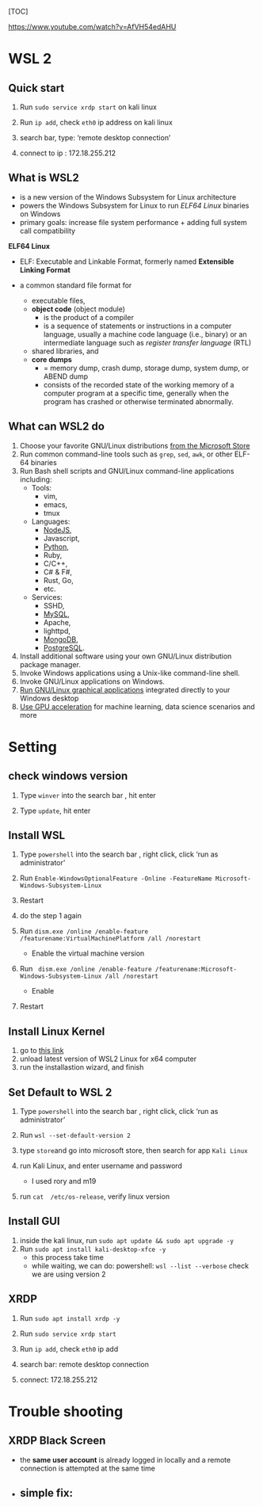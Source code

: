 [TOC]

https://www.youtube.com/watch?v=AfVH54edAHU



# WSL 2 



## Quick start

1. Run `sudo service xrdp start` on kali linux 
2. Run `ip add`, check `eth0` ip address on kali linux  

4. search bar, type: ‘remote desktop connection’
5. connect to ip : 172.18.255.212





## **What is WSL2**

- is a new version of the Windows Subsystem for Linux architecture
-  powers the Windows Subsystem for Linux to run *ELF64 Linux* binaries on Windows
-  primary goals: increase file system performance + adding full system call compatibility



**ELF64 Linux**

- ELF: Executable and Linkable Format, formerly named **Extensible Linking Format**

- a common standard file format for 
  - executable files, 
  - **object code** (object module)
    - is the product of a compiler
    - is a sequence of statements or instructions in a computer language, usually a machine code language (i.e., binary) or an intermediate language such as *register transfer language* (RTL)
  - shared libraries, and 
  - **core dumps**
    - = memory dump, crash dump, storage dump, system dump, or ABEND dump
    - consists of the recorded state of the working memory of a computer program at a specific time, generally when the program has crashed or otherwise terminated abnormally.



## What can WSL2 do

1. Choose your favorite GNU/Linux distributions [from the Microsoft Store](https://aka.ms/wslstore)
2. Run common command-line tools such as `grep`, `sed`, `awk`, or other ELF-64 binaries
3. Run Bash shell scripts and GNU/Linux command-line applications including:
   - Tools: 
     - vim, 
     - emacs, 
     - tmux
   - Languages: 
     - [NodeJS](https://learn.microsoft.com/en-us/windows/nodejs/setup-on-wsl2), 
     - Javascript, 
     - [Python](https://learn.microsoft.com/en-us/windows/python/web-frameworks), 
     - Ruby, 
     - C/C++, 
     - C# & F#, 
     - Rust, Go, 
     - etc.
   - Services: 
     - SSHD, 
     - [MySQL](https://learn.microsoft.com/en-us/windows/wsl/tutorials/wsl-database), 
     - Apache, 
     - lighttpd, 
     - [MongoDB](https://learn.microsoft.com/en-us/windows/wsl/tutorials/wsl-database), 
     - [PostgreSQL](https://learn.microsoft.com/en-us/windows/wsl/tutorials/wsl-database).
4. Install additional software using your own GNU/Linux distribution package manager.
5. Invoke Windows applications using a Unix-like command-line shell.
6. Invoke GNU/Linux applications on Windows.
7. [Run GNU/Linux graphical applications](https://learn.microsoft.com/en-us/windows/wsl/tutorials/gui-apps) integrated directly to your Windows desktop
8. [Use GPU acceleration](https://learn.microsoft.com/en-us/windows/wsl/tutorials/gpu-compute) for machine learning, data science scenarios and more






# Setting 



## check windows version 

1. Type `winver` into the search bar , hit enter 

2. Type `update`, hit enter 



## Install WSL

1. Type `powershell` into the search bar , right click, click ‘run as administrator’
2. Run `Enable-WindowsOptionalFeature -Online -FeatureName Microsoft-Windows-Subsystem-Linux `
3. Restart
4. do the step 1 again 
5. Run `dism.exe /online /enable-feature /featurename:VirtualMachinePlatform /all /norestart`
   - Enable the virtual machine version 

6. Run ` dism.exe /online /enable-feature /featurename:Microsoft-Windows-Subsystem-Linux /all /norestart`
   - Enable 
7. Restart 



## Install Linux Kernel

1. go to [this link](https://aka.ms/wsl2kernel)
2. unload latest version of WSL2 Linux for x64 computer 
3. run the installastion wizard, and finish 



## Set Default to WSL 2

1. Type `powershell` into the search bar , right click, click ‘run as administrator’
2. Run `wsl --set-default-version 2`

3. type `store`and go into microsoft store, then search for app `Kali Linux`
4. run Kali Linux, and enter username and password 
   - I used rory and m19
5. run `cat  /etc/os-release`, verify  linux version



## Install GUI

1. inside the kali linux, run `sudo apt update && sudo apt upgrade -y`
2. Run `sudo apt install kali-desktop-xfce -y`
   - this process take time 
   - while waiting, we can do: powershell: `wsl --list --verbose` check we are using version 2



## XRDP

1. Run `sudo apt install xrdp -y`
2. Run `sudo service xrdp start`
3. Run `ip add`, check `eth0` ip add 

4. search bar: remote desktop connection 
5. connect: 172.18.255.212



# Trouble shooting

## XRDP Black Screen 

- the **same user account** is already logged in locally and a remote connection is attempted at the same time

- **simple fix**:
  - 
